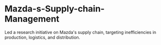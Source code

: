 # Mazda-s-Supply-chain-Management
​Led a research initiative on Mazda's supply chain, targeting inefficiencies in production, logistics, and distribution.
